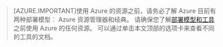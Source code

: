 >[AZURE.IMPORTANT]使用 Azure 的资源之前，请务必了解 Azure 目前有两种部署模型︰ Azure 资源管理器和经典。 请确保您了解[部署模型和工具](../articles/azure-classic-rm.md)之前使用 Azure 的任何资源。 可以通过单击本文顶部的选项卡来查看不同的工具的文档。
